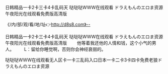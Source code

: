日韩精品一卡2卡三卡4卡乱码天
哒哒哒WWW在线观看
ドラえもんのエロま资源
午夜阳光在线观看免费版高清版


《/内/部/观/看/地/址👉http://d8s8.com》--

日韩精品一卡2卡三卡4卡乱码天
哒哒哒WWW在线观看
ドラえもんのエロま资源
午夜阳光在线观看免费版高清版
　　他等着我还他的人情和钱，这个小气的男人。
　　L：留给你睡觉啊，否则你会神经衰弱的。





哒哒哒WWW在线观看无人区卡一卡三乱码入口日本一卡二卡3卡四卡免费老狼ドラえもんのエロま资源
